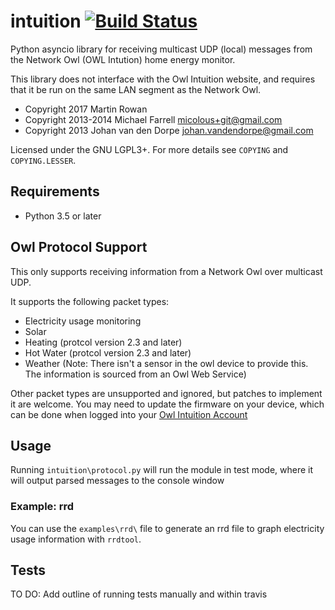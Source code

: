 # intuition [![Build Status](https://travis-ci.org/shortbloke/intuition.svg?branch=dev)](https://travis-ci.org/shortbloke/intuition) 

Python asyncio library for receiving multicast UDP (local) messages from the Network Owl (OWL Intution) home energy monitor.

This library does not interface with the Owl Intuition website, and requires that it be run on the same LAN segment as the Network Owl.

- Copyright 2017 Martin Rowan
- Copyright 2013-2014 Michael Farrell <micolous+git@gmail.com>
- Copyright 2013 Johan van den Dorpe <johan.vandendorpe@gmail.com>

Licensed under the GNU LGPL3+.  For more details see `COPYING` and `COPYING.LESSER`.

## Requirements ##

- Python 3.5 or later

## Owl Protocol Support ##

This only supports receiving information from a Network Owl over multicast UDP.

It supports the following packet types:

- Electricity usage monitoring
- Solar
- Heating (protcol version 2.3 and later)
- Hot Water (protcol version 2.3 and later)
- Weather (Note: There isn't a sensor in the owl device to provide this. The information is sourced from an Owl Web Service)

Other packet types are unsupported and ignored, but patches to implement it are welcome. You may need to update the firmware on your device, which can be done when logged into your [Owl Intuition Account](https://www.owlintuition.com/)

## Usage ##

Running `intuition\protocol.py` will run the module in test mode, where it will output parsed messages to the console window


### Example: rrd ###
You can use the `examples\rrd\` file to generate an rrd file to graph electricity usage information with `rrdtool`.

## Tests ##

TO DO: Add outline of running tests manually and within travis
